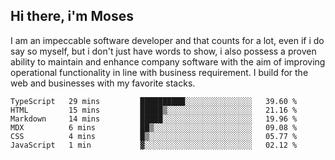 ## Hi there, i'm Moses

I am an impeccable software developer and that counts for a lot, even if i do say so myself, but i don't just have words to show, i also possess a proven ability to maintain and enhance company software with the aim of improving operational functionality in line with business requirement. I build for the web and businesses with my favorite stacks.
<!--START_SECTION:waka-->

```text
TypeScript   29 mins         ██████████░░░░░░░░░░░░░░░   39.60 %
HTML         15 mins         █████▒░░░░░░░░░░░░░░░░░░░   21.16 %
Markdown     14 mins         █████░░░░░░░░░░░░░░░░░░░░   19.96 %
MDX          6 mins          ██▒░░░░░░░░░░░░░░░░░░░░░░   09.08 %
CSS          4 mins          █▒░░░░░░░░░░░░░░░░░░░░░░░   05.77 %
JavaScript   1 min           ▓░░░░░░░░░░░░░░░░░░░░░░░░   02.12 %
```

<!--END_SECTION:waka-->
